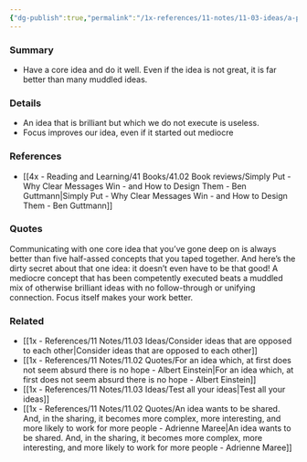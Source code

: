 ```yaml
---
{"dg-publish":true,"permalink":"/1x-references/11-notes/11-03-ideas/a-poor-idea-well-executed-is-better-than-a-good-idea-poorly-executed/","title":"A poor idea well executed is better than a good idea poorly executed","created":"2024-04-22T11:52:09.883+03:00","updated":"2024-04-22T11:55:04.494+03:00"}
---
```



### Summary
- Have a core idea and do it well. Even if the idea is not great, it is far better than many muddled ideas.

### Details
- An idea that is brilliant but which we do not execute is useless.
- Focus improves our idea, even if it started out mediocre

### References
- [[4x - Reading and Learning/41 Books/41.02 Book reviews/Simply Put - Why Clear Messages Win - and How to Design Them - Ben Guttmann\|Simply Put - Why Clear Messages Win - and How to Design Them - Ben Guttmann]]

### Quotes
Communicating with one core idea that you’ve gone deep on is always better than five half-assed concepts that you taped together. And here’s the dirty secret about that one idea: it doesn’t even have to be that good! A mediocre concept that has been competently executed beats a muddled mix of otherwise brilliant ideas with no follow-through or unifying connection. Focus itself makes your work better.

### Related
- [[1x - References/11 Notes/11.03 Ideas/Consider ideas that are opposed to each other\|Consider ideas that are opposed to each other]]
- [[1x - References/11 Notes/11.02 Quotes/For an idea which, at first does not seem absurd there is no hope - Albert Einstein\|For an idea which, at first does not seem absurd there is no hope - Albert Einstein]]
- [[1x - References/11 Notes/11.03 Ideas/Test all your ideas\|Test all your ideas]]
- [[1x - References/11 Notes/11.02 Quotes/An idea wants to be shared. And, in the sharing, it becomes more complex, more interesting, and more likely to work for more people - Adrienne Maree\|An idea wants to be shared. And, in the sharing, it becomes more complex, more interesting, and more likely to work for more people - Adrienne Maree]]